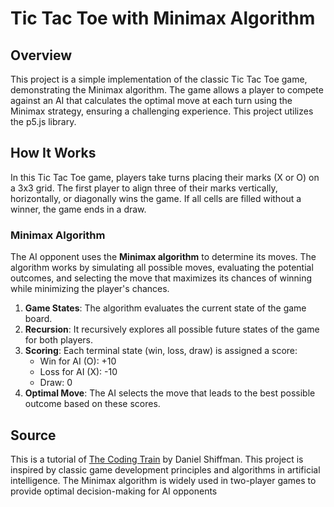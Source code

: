 # Tic Tac Toe with Minimax Algorithm

## Overview

This project is a simple implementation of the classic Tic Tac Toe game, demonstrating the Minimax algorithm. The game allows a player to compete against an AI that calculates the optimal move at each turn using the Minimax strategy, ensuring a challenging experience. This project utilizes the p5.js library.

## How It Works

In this Tic Tac Toe game, players take turns placing their marks (X or O) on a 3x3 grid. The first player to align three of their marks vertically, horizontally, or diagonally wins the game. If all cells are filled without a winner, the game ends in a draw.

### Minimax Algorithm

The AI opponent uses the **Minimax algorithm** to determine its moves. The algorithm works by simulating all possible moves, evaluating the potential outcomes, and selecting the move that maximizes its chances of winning while minimizing the player's chances.

1. **Game States**: The algorithm evaluates the current state of the game board.
2. **Recursion**: It recursively explores all possible future states of the game for both players.
3. **Scoring**: Each terminal state (win, loss, draw) is assigned a score:
   - Win for AI (O): +10
   - Loss for AI (X): -10
   - Draw: 0
4. **Optimal Move**: The AI selects the move that leads to the best possible outcome based on these scores.

## Source

This is a tutorial of [The Coding Train](https://www.youtube.com/@TheCodingTrain) by Daniel Shiffman.
This project is inspired by classic game development principles and algorithms in artificial intelligence. The Minimax algorithm is widely used in two-player games to provide optimal decision-making for AI opponents
